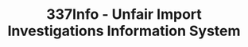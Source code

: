 ---
bigquery: https://console.cloud.google.com/bigquery?p=patents-public-data&d=usitc_investigations&page=dataset&project=sheets-management-319211
citation: US International Trade Commission 337Info Unfair Import Investigations Information
  System
contributors: US International Trade Comission
cost: None
description: US International Trade Commission 337Info Unfair Import Investigations
  Information System contains data on investigations done under Section 337. Section
  337 declares the infringement of certain statutory intellectual property rights
  and other forms of unfair competition in import trade to be unlawful practices.
  Most Section 337 investigations involve allegations of patent or registered trademark
  infringement.
documentation: FAQ and tutorial available on the site
last_edit: 04/08/2022, 13:46:24
location: https://pubapps2.usitc.gov/337external/
maintained_by: US International Trade Comission
schema_fields:
- docketNo
- currentActiveALJ
- publication_number
- actualEndDateEvidHear
- markmanHearing
- issueDateOtherNonFinal
- teoIdDueDate
- scheduledEndDateEvidHear
- finalDetNoViolation
- finalIdOnViolationIssue
- internalRemand
- ouiiParticipation
- startDateMarkmanHearing
- respondent
- actualStartDateEvidHear
- investigationNo
- complainant
- lastUpdated
- id
- targetDate
- currentStatus
- teoIdIssueDate
- copyrightNumbers
- patentNumber
- trademarkNumbers
- aljAssigned
- finalDetViolation
- patentNumbers
- finalIdOnViolationDue
- investigationType
- endDateMarkmanHearing
- teoProceedingInvolved
- dateCreated
- invUnfairAct
- htsNumbers
- scheduledStartDateEvidHear
- investigationTermDate
- gcAttorney
- cafcAppeals
- teoReliefGranted
- title
- dateComplaintFiled
- ouiiAttorney
- dateOfPublicationFrNotice
shortname: unfair_import_investigations
tags:
- import
- legal
- trade
timeframe: 2008-2021 (prior to 2008 downloadable as a JSON file)
title: 337Info - Unfair Import Investigations Information System
uuid: 2721f5ec-e599-4890-9265-9706719fc71e
---